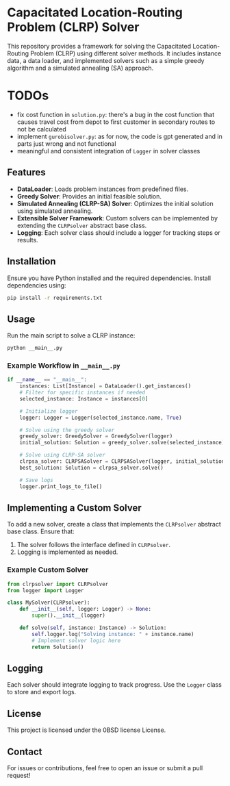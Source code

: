 # Capacitated Location-Routing Problem (CLRP) Solver

This repository provides a framework for solving the Capacitated Location-Routing Problem (CLRP) using different solver methods. It includes instance data, a data loader, and implemented solvers such as a simple greedy algorithm and a simulated annealing (SA) approach.

# TODOs
- fix cost function in `solution.py`: there's a bug in the cost function that causes travel cost from depot to first customer in secondary routes to not be calculated 
- implement `gurobisolver.py`: as for now, the code is gpt generated and in parts just wrong and not functional
- meaningful and consistent integration of `Logger` in solver classes

## Features
- **DataLoader**: Loads problem instances from predefined files.
- **Greedy Solver**: Provides an initial feasible solution.
- **Simulated Annealing (CLRP-SA) Solver**: Optimizes the initial solution using simulated annealing.
- **Extensible Solver Framework**: Custom solvers can be implemented by extending the `CLRPsolver` abstract base class.
- **Logging**: Each solver class should include a logger for tracking steps or results.

## Installation
Ensure you have Python installed and the required dependencies. Install dependencies using:

```sh
pip install -r requirements.txt
```

## Usage
Run the main script to solve a CLRP instance:

```sh
python __main__.py
```

### Example Workflow in `__main__.py`
```python
if __name__ == "__main__":
    instances: List[Instance] = DataLoader().get_instances()
    # Filter for specific instances if needed
    selected_instance: Instance = instances[0]

    # Initialize logger
    logger: Logger = Logger(selected_instance.name, True)

    # Solve using the greedy solver
    greedy_solver: GreedySolver = GreedySolver(logger)
    initial_solution: Solution = greedy_solver.solve(selected_instance)

    # Solve using CLRP-SA solver
    clrpsa_solver: CLRPSASolver = CLRPSASolver(logger, initial_solution)
    best_solution: Solution = clrpsa_solver.solve()

    # Save logs
    logger.print_logs_to_file()
```

## Implementing a Custom Solver
To add a new solver, create a class that implements the `CLRPsolver` abstract base class. Ensure that:
1. The solver follows the interface defined in `CLRPsolver`.
2. Logging is implemented as needed.

### Example Custom Solver
```python
from clrpsolver import CLRPsolver
from logger import Logger

class MySolver(CLRPsolver):
    def __init__(self, logger: Logger) -> None:
        super().__init__(logger)

    def solve(self, instance: Instance) -> Solution:
        self.logger.log("Solving instance: " + instance.name)
        # Implement solver logic here
        return Solution()
```

## Logging
Each solver should integrate logging to track progress. Use the `Logger` class to store and export logs.

## License
This project is licensed under the 0BSD license License.

## Contact
For issues or contributions, feel free to open an issue or submit a pull request!

